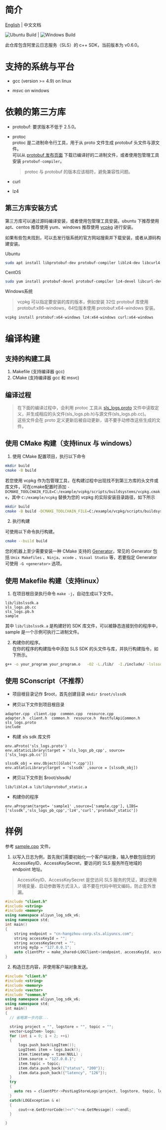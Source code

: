 
# 简介

[English](README.md) | 中文文档  

![Ubuntu Build](https://github.com/crimson-gao/aliyun-log-cpp-sdk/actions/workflows/ubuntu-build.yml/badge.svg) | ![Windows Build](https://github.com/crimson-gao/aliyun-log-cpp-sdk/actions/workflows/windows-build.yml/badge.svg)  

此仓库包含阿里云日志服务（SLS）的 c++ SDK，当前版本为 v0.6.0。

# 支持的系统与平台

- gcc (version >= 4.9) on linux  
 
- msvc on windows  

# 依赖的第三方库

- protobuf: 要求版本不低于 2.5.0。  

- protoc  
  protoc 是二进制命令行工具，用于从 proto 文件生成 protobuf 头文件与源文件。  
  可以从 [protobuf 发布页面](https://github.com/protocolbuffers/protobuf/releases) 下载已编译好的二进制文件，或者使用包管理工具安装 `protobuf-compiler`。  

  > protoc 与 protobuf 的版本应该相符，避免兼容性问题。  
- curl

- lz4

## 第三方库安装方式
第三方库可以通过源码编译安装，或者使用包管理工具安装。ubuntu 下推荐使用 apt、centos 推荐使用 yum、windows 推荐使用 [vcpkg](https://github.com/microsoft/vcpkg) 进行安装。  

如果有些包未找到，可以去发行版系统的官方网站搜索并下载安装，或者从源码构建安装。  

Ubuntu      

```bash
sudo apt install libprotobuf-dev protobuf-compiler liblz4-dev libcurl4-openssl-dev cmake
```

CentOS  

```bash  
sudo yum install protobuf-devel protobuf-compiler lz4-devel libcurl-devel cmake
```

Windows系统  

> vcpkg 可以指定要安装的库的版本，例如安装 32位 protobuf 库使用 protobuf:x86-windows，64位版本使用 protobuf:x64-windows 安装。
```bash
vcpkg install protobuf:x64-windows lz4:x64-windows curl:x64-windows
```


# 编译构建
## 支持的构建工具
1. Makefile (支持编译器 gcc)
2. CMake (支持编译器 gcc 和 msvc)
## 编译过程
> 在下面的编译过程中，会利用 protoc 工具从 [sls_logs.proto](sls_logs.proto) 文件中读取定义，并生成相应的头文件(sls_logs.pb.h)与源文件(sls_logs.pb.cc)。  
这些文件会在 proto 定义更新后被自动更新，请不要手动修改这些生成的文件。  


## 使用 CMake 构建（支持linux 与 windows）
1. 使用 CMake 配置项目，执行以下命令 
  
```bash  
mkdir build
cmake -B build
```

若您使用 vcpkg 作为包管理工具，在构建过程中出现找不到第三方库的头文件或库文件，可在cmake配置时添加 `-DCMAKE_TOOLCHAIN_FILE=C:/example/vcpkg/scripts/buildsystems/vcpkg.cmake`，其中 `C:/example/vcpkg` 替换为您的 vcpkg 的实际安装目录路径，如下所示  

```bash
mkdir build
cmake -B build -DCMAKE_TOOLCHAIN_FILE=C:/example/vcpkg/scripts/buildsystems/vcpkg.cmake
```

2. 执行构建  

可使用以下命令执行构建。  

```bash  
cmake --build build
```

您的机器上至少需要安装一种 CMake 支持的 [Generator](https://cmake.org/cmake/help/latest/manual/cmake-generators.7.html)，常见的 Generator 包括 `Unix Makefiles` 、`Ninja`、`xcode` 、`Visual Studio` 等，若要指定 Generator 可使用 `-G <generator>` 选项。

## 使用 Makefile 构建（支持linux）

1. 在项目根目录执行命令 `make -j`，自动生成以下文件。

```
lib/libslssdk.a 
sls_logs.pb.cc
sls_logs.pb.h
sample
```
其中 `lib/libslssdk.a` 是构建好的 SDK 库文件，可以被静态连接到你的程序中， sample 是一个示例可执行二进制文件。

2. 构建你的程序。  
在你的程序的构建指令中添加 SLS SDK 的头文件与库，并执行构建指令，如下所示。

```bash
g++ -o your_program your_program.o   -O2 -L./lib/  -I./include/ -lslssdk -llz4 -lcurl -lprotobuf 
```

## 使用 SConscript（不推荐）

+ 项目根目录记作 $root，首先创建目录 `mkdir $root/slssdk`

+ 拷贝以下文件到项目根目录
```
adapter.cpp  client.cpp  common.cpp  resource.cpp  
adapter.h  client.h  common.h  resource.h  RestfulApiCommon.h 
sls_logs.proto  
include
```

+ 构建 sls sdk 库文件

```
env.aProto('sls_logs.proto')
env.aStaticLibrary(target = 'sls_logs_pb_cpp', source=['sls_logs.pb.cc'])

slssdk_obj = env.Object([Glob('*.cpp')])
env.aStaticLibrary(target = 'slssdk' ,source = [slssdk_obj])
```

+ 拷贝以下文件到 $root/slssdk/
```
lib/liblz4.a lib/libprotobuf_static.a
```

+  构建你的程序

```
env.aProgram(target= 'sample1' ,source=['sample.cpp'], LIBS=['slssdk','sls_logs_pb_cpp','lz4','curl','protobuf_static'])
```

# 样例
参考 [sample.cpp](example/sample.cpp) 文件。

1. 以写入日志为例，首先我们需要初始化一个客户端对象，输入参数包括您的 AccessKeyID、AccessKeySecret，要访问的 SLS 服务所在地域的 endpoint 地址。  

> AccessKeyID、AccessKeySecret
是您访问 SLS 服务的凭证，建议使用环境变量、启动参数等方式注入，请不要在代码中明文编码，防止意外泄漏。

```cpp
#include "client.h"
#include <string>
#include <memory>
using namespace aliyun_log_sdk_v6;
using namespace std;
int main()
{
    string endpoint = "cn-hangzhou-corp.sls.aliyuncs.com";
    string accessKeyId = "";
    string accessKeySecret = "";
    string myIp = "127.0.0.1";
    auto clientPtr = make_shared<LOGClient>(endpoint, accessKeyId, accessKeySecret, LOG_REQUEST_TIMEOUT, myIp, false); 
}
```

2. 构造日志内容，并使用客户端对象发送。
```cpp
#include "client.h"
#include <string>
#include <memory>
#include <vector>
#include "common.h"
using namespace aliyun_log_sdk_v6;
using namespace std;
int main() 
{
  // 省略第一步内容...

  string project = "", logstore = "", topic = "";
  vector<LogItem> logs;
  for (int i = 0; i < 2; ++i)
  {
      logs.push_back(LogItem());
      LogItem& item = logs.back();
      item.timestamp = time(NULL) ;
      item.source = "127.0.0.1";
      item.topic = topic;
      item.data.push_back({"status", "200"});
      item.data.push_back({"latency", "126"});
  }
  try
  {
    auto res = clientPtr->PostLogStoreLogs(project, logstore, topic, logs);
  } 
  catch(LOGException & e)
  {
      cout<<e.GetErrorCode()<<":"<<e.GetMessage() <<endl;
  }

}

```

